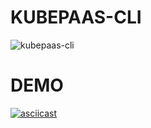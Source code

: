 # KUBEPAAS-CLI

![kubepaas-cli](https://github.com/urvil38/kubepaas-cli/blob/master/doc/images/kubepaas-cli.png)

# DEMO

[![asciicast](https://asciinema.org/a/241272.svg)](https://asciinema.org/a/241272?t=8)


